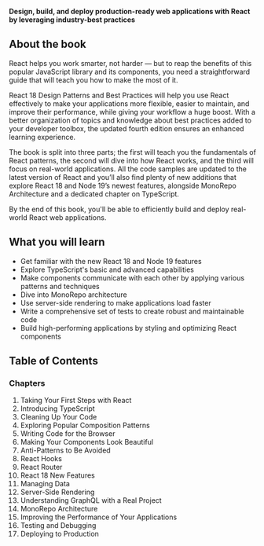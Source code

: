 
**Design, build, and deploy production-ready web applications with React by leveraging industry-best practices**

## About the book
React helps you work smarter, not harder — but to reap the benefits of this popular JavaScript library and its components, you need a straightforward guide that will teach you how to make the most of it.

React 18 Design Patterns and Best Practices will help you use React effectively to make your applications more flexible, easier to maintain, and improve their performance, while giving your workflow a huge boost. With a better organization of topics and knowledge about best practices added to your developer toolbox, the updated fourth edition ensures an enhanced learning experience.

The book is split into three parts; the first will teach you the fundamentals of React patterns, the second will dive into how React works, and the third will focus on real-world applications. All the code samples are updated to the latest version of React and you’ll also find plenty of new additions that explore React 18 and Node 19’s newest features, alongside MonoRepo Architecture and a dedicated chapter on TypeScript.

By the end of this book, you'll be able to efficiently build and deploy real-world React web applications.

## What you will learn

- Get familiar with the new React 18 and Node 19 features
- Explore TypeScript's basic and advanced capabilities
- Make components communicate with each other by applying various patterns and techniques
- Dive into MonoRepo architecture
- Use server-side rendering to make applications load faster
- Write a comprehensive set of tests to create robust and maintainable code
- Build high-performing applications by styling and optimizing React components


## Table of Contents
### Chapters
1. Taking Your First Steps with React
2. Introducing TypeScript
3. Cleaning Up Your Code
4. Exploring Popular Composition Patterns
5. Writing Code for the Browser
6. Making Your Components Look Beautiful
7. Anti-Patterns to Be Avoided
8. React Hooks
9. React Router
10. React 18 New Features
11. Managing Data
12. Server-Side Rendering
13. Understanding GraphQL with a Real Project
14. MonoRepo Architecture
15. Improving the Performance of Your Applications
16. Testing and Debugging
17. Deploying to Production


